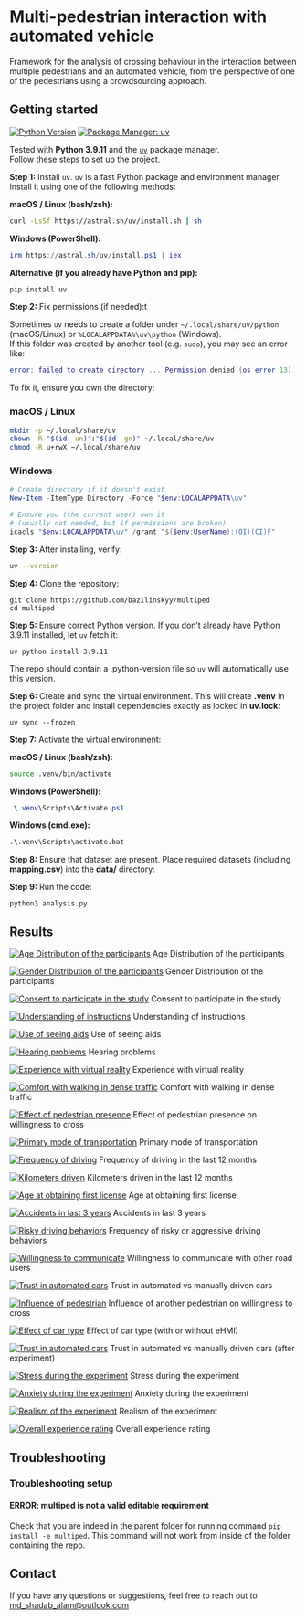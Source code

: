 # Multi-pedestrian interaction with automated vehicle
Framework for the analysis of crossing behaviour in the interaction between multiple pedestrians and an automated vehicle, from the perspective of one of the pedestrians using a crowdsourcing approach.


## Getting started
[![Python Version](https://img.shields.io/badge/python-3.9.11-blue.svg)](https://www.python.org/downloads/release/python-3919/)
[![Package Manager: uv](https://img.shields.io/badge/package%20manager-uv-green)](https://docs.astral.sh/uv/)

Tested with **Python 3.9.11** and the [`uv`](https://docs.astral.sh/uv/) package manager.  
Follow these steps to set up the project.

**Step 1:** Install `uv`. `uv` is a fast Python package and environment manager. Install it using one of the following methods:

**macOS / Linux (bash/zsh):**
```bash
curl -LsSf https://astral.sh/uv/install.sh | sh
```

**Windows (PowerShell):**
```powershell
irm https://astral.sh/uv/install.ps1 | iex
```

**Alternative (if you already have Python and pip):**
```bash
pip install uv
```

**Step 2:** Fix permissions (if needed):t

Sometimes `uv` needs to create a folder under `~/.local/share/uv/python` (macOS/Linux) or `%LOCALAPPDATA%\uv\python` (Windows).  
If this folder was created by another tool (e.g. `sudo`), you may see an error like:
```lua
error: failed to create directory ... Permission denied (os error 13)
```

To fix it, ensure you own the directory:

### macOS / Linux
```bash
mkdir -p ~/.local/share/uv
chown -R "$(id -un)":"$(id -gn)" ~/.local/share/uv
chmod -R u+rwX ~/.local/share/uv
```

### Windows
```powershell
# Create directory if it doesn't exist
New-Item -ItemType Directory -Force "$env:LOCALAPPDATA\uv"

# Ensure you (the current user) own it
# (usually not needed, but if permissions are broken)
icacls "$env:LOCALAPPDATA\uv" /grant "$($env:UserName):(OI)(CI)F"
```

**Step 3:** After installing, verify:
```bash
uv --version
```

**Step 4:** Clone the repository:
```command line
git clone https://github.com/bazilinskyy/multiped
cd multiped
```

**Step 5:** Ensure correct Python version. If you don’t already have Python 3.9.11 installed, let `uv` fetch it:
```command line
uv python install 3.9.11
```
The repo should contain a .python-version file so `uv` will automatically use this version.

**Step 6:** Create and sync the virtual environment. This will create **.venv** in the project folder and install dependencies exactly as locked in **uv.lock**:
```command line
uv sync --frozen
```

**Step 7:** Activate the virtual environment:

**macOS / Linux (bash/zsh):**
```bash
source .venv/bin/activate
```

**Windows (PowerShell):**
```powershell
.\.venv\Scripts\Activate.ps1
```

**Windows (cmd.exe):**
```bat
.\.venv\Scripts\activate.bat
```

**Step 8:** Ensure that dataset are present. Place required datasets (including **mapping.csv**) into the **data/** directory:


**Step 9:** Run the code:
```command line
python3 analysis.py
```


## Results


[![Age Distribution of the participants](figures/what_is_your_age_(in_years).png)](https://htmlpreview.github.io/?https://github.com/bazilinskyy/multiped/blob/main/figures/what_is_your_age_(in_years).html)
Age Distribution of the participants

[![Gender Distribution of the participants](figures/what_is_your_gender.png)](https://htmlpreview.github.io/?https://github.com/bazilinskyy/multiped/blob/main/figures/what_is_your_gender.html)
Gender Distribution of the participants

[![Consent to participate in the study](figures/do_you_consent_to_participate_in_this_study_as_described_in_the_information_provided_above.png)](https://htmlpreview.github.io/?https://github.com/bazilinskyy/multiped/blob/main/figures/do_you_consent_to_participate_in_this_study_as_described_in_the_information_provided_above.html)
Consent to participate in the study

[![Understanding of instructions](figures/have_you_read_and_understood_the_above_instructions.png)](https://htmlpreview.github.io/?https://github.com/bazilinskyy/multiped/blob/main/figures/have_you_read_and_understood_the_above_instructions.html)
Understanding of instructions  

[![Use of seeing aids](figures/are_you_wearing_any_seeing_aids_during_the_experiments.png)](https://htmlpreview.github.io/?https://github.com/bazilinskyy/multiped/blob/main/figures/are_you_wearing_any_seeing_aids_during_the_experiments.html)
Use of seeing aids  
 
[![Hearing problems](figures/do_you_have_problems_with_hearing.png)](https://htmlpreview.github.io/?https://github.com/bazilinskyy/multiped/blob/main/figures/do_you_have_problems_with_hearing.html)
Hearing problems 


[![Experience with virtual reality](figures/how_often_in_the_last_month_have_you_experienced_virtual_reality.png)](https://htmlpreview.github.io/?https://github.com/bazilinskyy/multiped/blob/main/figures/how_often_in_the_last_month_have_you_experienced_virtual_reality.html)
Experience with virtual reality  


[![Comfort with walking in dense traffic](figures/i_am_comfortable_with_walking_in_areas_with_dense_traffic.png)](https://htmlpreview.github.io/?https://github.com/bazilinskyy/multiped/blob/main/figures/i_am_comfortable_with_walking_in_areas_with_dense_traffic.html)
Comfort with walking in dense traffic  


[![Effect of pedestrian presence](figures/the_presence_of_another_pedestrian_reduces_my_willingness_to_cross_the_street_when_a_car_is_driving_towards_me.png)](https://htmlpreview.github.io/?https://github.com/bazilinskyy/multiped/blob/main/figures/the_presence_of_another_pedestrian_reduces_my_willingness_to_cross_the_street_when_a_car_is_driving_towards_me.html)
Effect of pedestrian presence on willingness to cross  


[![Primary mode of transportation](figures/what_is_your_primary_mode_of_transportation.png)](https://htmlpreview.github.io/?https://github.com/bazilinskyy/multiped/blob/main/figures/what_is_your_primary_mode_of_transportation.html)
Primary mode of transportation  

 
[![Frequency of driving](figures/on_average_how_often_did_you_drive_a_vehicle_in_the_last_12_months.png)](https://htmlpreview.github.io/?https://github.com/bazilinskyy/multiped/blob/main/figures/on_average_how_often_did_you_drive_a_vehicle_in_the_last_12_months.html)
Frequency of driving in the last 12 months 


[![Kilometers driven](figures/about_how_many_kilometers_did_you_drive_in_last_12_months.png)](https://htmlpreview.github.io/?https://github.com/bazilinskyy/multiped/blob/main/figures/about_how_many_kilometers_did_you_drive_in_last_12_months.html)
Kilometers driven in the last 12 months  


[![Age at obtaining first license](figures/at_what_age_did_you_obtain_your_first_license_for_driving_a_car_or_motorcycle.png)](https://htmlpreview.github.io/?https://github.com/bazilinskyy/multiped/blob/main/figures/at_what_age_did_you_obtain_your_first_license_for_driving_a_car_or_motorcycle.html)
Age at obtaining first license  


[![Accidents in last 3 years](figures/how_many_accidents_were_you_involved_in_when_driving_a_car_in_the_last_3_years.png)](https://htmlpreview.github.io/?https://github.com/bazilinskyy/multiped/blob/main/figures/how_many_accidents_were_you_involved_in_when_driving_a_car_in_the_last_3_years.html)
Accidents in last 3 years  


[![Risky driving behaviors](figures/how_often_do_you_do_the_following.png)](https://htmlpreview.github.io/?https://github.com/bazilinskyy/multiped/blob/main/figures/how_often_do_you_do_the_following.html)
Frequency of risky or aggressive driving behaviors  

 
[![Willingness to communicate](figures/i_would_like_to_communicate_with_other_road_users_while_crossing_the_road.png)](https://htmlpreview.github.io/?https://github.com/bazilinskyy/multiped/blob/main/figures/i_would_like_to_communicate_with_other_road_users_while_crossing_the_road.html)
Willingness to communicate with other road users 


[![Trust in automated cars](figures/i_trust_an_automated_car_more_than_a_manually_driven_car.png)](https://htmlpreview.github.io/?https://github.com/bazilinskyy/multiped/blob/main/figures/i_trust_an_automated_car_more_than_a_manually_driven_car.html)
Trust in automated vs manually driven cars  



[![Influence of pedestrian](figures/the_presence_of_another_pedestrian_influenced_my_willingness_to_cross_the_road.png)](https://htmlpreview.github.io/?https://github.com/bazilinskyy/multiped/blob/main/figures/the_presence_of_another_pedestrian_influenced_my_willingness_to_cross_the_road.html)
Influence of another pedestrian on willingness to cross  


[![Effect of car type](figures/the_type_of_car_(with_ehmi_or_without_ehmi)_affected_my_decision_to_cross_the_road.png)](https://htmlpreview.github.io/?https://github.com/bazilinskyy/multiped/blob/main/figures/the_type_of_car_(with_ehmi_or_without_ehmi)_affected_my_decision_to_cross_the_road.html)
Effect of car type (with or without eHMI)  


[![Trust in automated cars](figures/i_trust_an_automated_car_more_than_a_manually_driven_car_post.png)](https://htmlpreview.github.io/?https://github.com/bazilinskyy/multiped/blob/main/figures/i_trust_an_automated_car_more_than_a_manually_driven_car_post.html)
Trust in automated vs manually driven cars (after experiment)  

 
[![Stress during the experiment](figures/how_stressful_did_you_feel_during_the_experiment.png)](https://htmlpreview.github.io/?https://github.com/bazilinskyy/multiped/blob/main/figures/how_stressful_did_you_feel_during_the_experiment.html)
Stress during the experiment 


[![Anxiety during the experiment](figures/how_anxious_did_you_feel_during_the_experiment.png)](https://htmlpreview.github.io/?https://github.com/bazilinskyy/multiped/blob/main/figures/how_anxious_did_you_feel_during_the_experiment.html)
Anxiety during the experiment


[![Realism of the experiment](figures/how_realistic_did_you_find_the_experiment.png)](https://htmlpreview.github.io/?https://github.com/bazilinskyy/multiped/blob/main/figures/how_realistic_did_you_find_the_experiment.html)
Realism of the experiment


[![Overall experience rating](figures/how_would_you_rate_your_overall_experience_in_this_experiment.png)](https://htmlpreview.github.io/?https://github.com/bazilinskyy/multiped/blob/main/figures/how_would_you_rate_your_overall_experience_in_this_experiment.html)
Overall experience rating


## Troubleshooting
### Troubleshooting setup
#### ERROR: multiped is not a valid editable requirement
Check that you are indeed in the parent folder for running command `pip install -e multiped`. This command will not work from inside of the folder containing the repo.


## Contact
If you have any questions or suggestions, feel free to reach out to md_shadab_alam@outlook.com

